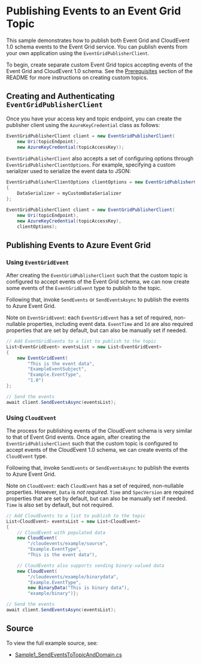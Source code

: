 # Publishing Events to an Event Grid Topic

This sample demonstrates how to publish both Event Grid and CloudEvent 1.0 schema events to the Event Grid service. You can publish events from your own application using the `EventGridPublisherClient`.

To begin, create separate custom Event Grid topics accepting events of the Event Grid and CloudEvent 1.0 schema. See the [Prerequisites](../#prerequisites) section of the README for more instructions on creating custom topics.

## Creating and Authenticating `EventGridPublisherClient`
Once you have your access key and topic endpoint, you can create the publisher client using the `AzureKeyCredential` class as follows:
```C# Snippet:CreateClient
EventGridPublisherClient client = new EventGridPublisherClient(
    new Uri(topicEndpoint),
    new AzureKeyCredential(topicAccessKey));
```
`EventGridPublisherClient` also accepts a set of configuring options through `EventGridPublisherClientOptions`. For example, specifying a custom serializer used to serialize the event data to JSON:

```C# Snippet:CreateClientWithOptions
EventGridPublisherClientOptions clientOptions = new EventGridPublisherClientOptions()
{
    DataSerializer = myCustomDataSerializer
};

EventGridPublisherClient client = new EventGridPublisherClient(
    new Uri(topicEndpoint),
    new AzureKeyCredential(topicAccessKey),
    clientOptions);
```

## Publishing Events to Azure Event Grid
### Using `EventGridEvent`
After creating the `EventGridPublisherClient` such that the custom topic is configured to accept events of the Event Grid schema, we can now create some events of the `EventGridEvent` type to publish to the topic.

Following that, invoke `SendEvents` or `SendEventsAsync` to publish the events to Azure Event Grid.

Note on `EventGridEvent`: each `EventGridEvent` has a set of required, non-nullable properties, including event data. `EventTime` and `Id` are also required properties that are set by default, but can also be manually set if needed.

```C# Snippet:SendEGEventsToTopic
// Add EventGridEvents to a list to publish to the topic
List<EventGridEvent> eventsList = new List<EventGridEvent>
{
    new EventGridEvent(
        "This is the event data",
        "ExampleEventSubject",
        "Example.EventType",
        "1.0")
};

// Send the events
await client.SendEventsAsync(eventsList);
```

### Using `CloudEvent`
The process for publishing events of the CloudEvent schema is very similar to that of Event Grid events. Once again, after creating the `EventGridPublisherClient` such that the custom topic is configured to accept events of the CloudEvent 1.0 schema, we can create events of the `CloudEvent` type.

Following that, invoke `SendEvents` or `SendEventsAsync` to publish the events to Azure Event Grid.

Note on `CloudEvent`: each `CloudEvent` has a set of required, non-nullable properties. However, `Data` is *not required*. `Time` and `SpecVersion` are required properties that are set by default, but can also be manually set if needed. `Time` is also set by default, but not required.

```C# Snippet:SendCloudEventsToTopic
// Add CloudEvents to a list to publish to the topic
List<CloudEvent> eventsList = new List<CloudEvent>
{
    // CloudEvent with populated data
    new CloudEvent(
        "/cloudevents/example/source",
        "Example.EventType",
        "This is the event data"),

    // CloudEvents also supports sending binary-valued data
    new CloudEvent(
        "/cloudevents/example/binarydata",
        "Example.EventType",
        new BinaryData("This is binary data"),
        "example/binary")};

// Send the events
await client.SendEventsAsync(eventsList);
```

## Source

To view the full example source, see:
- [Sample1_SendEventsToTopicAndDomain.cs](../tests/Samples/Sample1_SendEventsToTopicAndDomain.cs)
